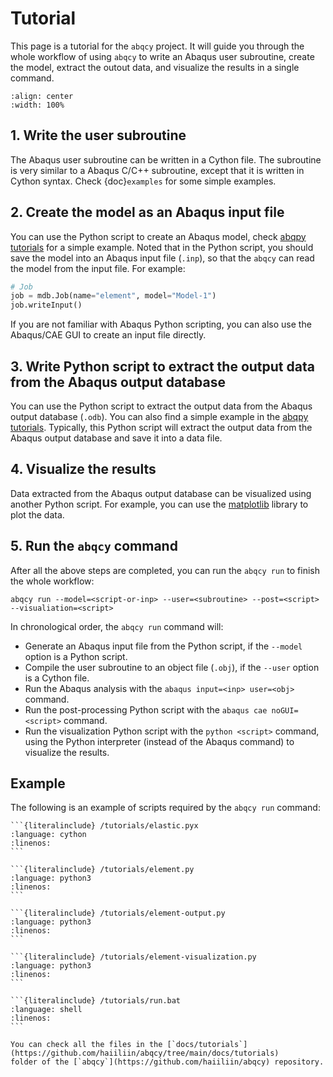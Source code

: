 # Tutorial

This page is a tutorial for the `abqcy` project.
It will guide you through the whole workflow of using `abqcy` to write an Abaqus user subroutine,
create the model, extract the outout data, and visualize the results in a single command.

```{image} /tutorials/workflows.*
:align: center
:width: 100%
```

## 1. Write the user subroutine

The Abaqus user subroutine can be written in a Cython file.
The subroutine is very similar to a Abaqus C/C++ subroutine, except that it is written in Cython syntax.
Check {doc}`examples` for some simple examples.

## 2. Create the model as an Abaqus input file

You can use the Python script to create an Abaqus model, check
[abqpy tutorials](https://abqpy.readthedocs.io/en/stable/tutorials.html) for a simple example.
Noted that in the Python script, you should save the model into an Abaqus input file (`.inp`), 
so that the `abqcy` can read the model from the input file. For example:

```python
# Job
job = mdb.Job(name="element", model="Model-1")
job.writeInput()
```

If you are not familiar with Abaqus Python scripting, you can also use the Abaqus/CAE GUI to create an input file directly.

## 3. Write Python script to extract the output data from the Abaqus output database

You can use the Python script to extract the output data from the Abaqus output database (`.odb`).
You can also find a simple example in the [abqpy tutorials](https://abqpy.readthedocs.io/en/stable/tutorials.html#extract-output-data).
Typically, this Python script will extract the output data from the Abaqus output database and save it into a data file.

## 4. Visualize the results

Data extracted from the Abaqus output database can be visualized using another Python script.
For example, you can use the [matplotlib](https://matplotlib.org/) library to plot the data.

## 5. Run the `abqcy` command

After all the above steps are completed, you can run the `abqcy run` to finish the whole workflow:

```shell
abqcy run --model=<script-or-inp> --user=<subroutine> --post=<script> --visualiation=<script>
```

In chronological order, the `abqcy run` command will:

- Generate an Abaqus input file from the Python script, if the `--model` option is a Python script.
- Compile the user subroutine to an object file (`.obj`), if the `--user` option is a Cython file.
- Run the Abaqus analysis with the `abaqus input=<inp> user=<obj>` command.
- Run the post-processing Python script with the `abaqus cae noGUI=<script>` command.
- Run the visualization Python script with the `python <script>` command, using the Python interpreter
  (instead of the Abaqus command) to visualize the results.

## Example

The following is an example of scripts required by the `abqcy run` command:

````{tab} Subroutine
```{literalinclude} /tutorials/elastic.pyx
:language: cython
:linenos:
```
````

````{tab} Model Script
```{literalinclude} /tutorials/element.py
:language: python3
:linenos:
```
````

````{tab} Post-Process
```{literalinclude} /tutorials/element-output.py
:language: python3
:linenos:
```
````

````{tab} Visualization
```{literalinclude} /tutorials/element-visualization.py
:language: python3
:linenos:
```
````

````{tab} Execution
```{literalinclude} /tutorials/run.bat
:language: shell
:linenos:
```
````

```{note}
You can check all the files in the [`docs/tutorials`](https://github.com/haiiliin/abqcy/tree/main/docs/tutorials)
folder of the [`abqcy`](https://github.com/haiiliin/abqcy) repository.
```
